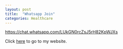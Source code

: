 ```yaml
---
layout: post
title:  "Whatsapp Join"
categories: Healthcare
---
```


https://chat.whatsapp.com/LUkGN0rcZsJ5rH82KpWJXs    


 Click <a href="https://www.devops.engineering/">here</a> to go to my website.
